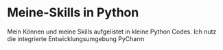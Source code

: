 # Meine-Skills in Python 
Mein Können und meine Skills aufgelistet in kleine Python Codes. 
Ich nutz die integrierte Entwicklungsumgebung PyCharm
